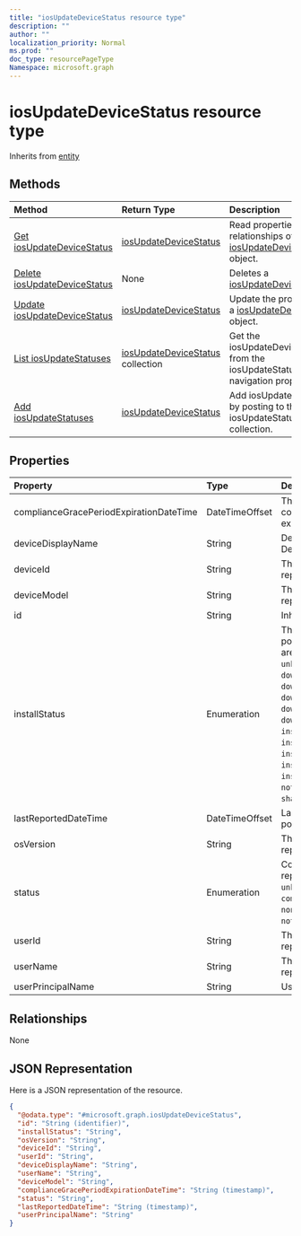 ```yaml
---
title: "iosUpdateDeviceStatus resource type"
description: ""
author: ""
localization_priority: Normal
ms.prod: ""
doc_type: resourcePageType
Namespace: microsoft.graph
---
```



# iosUpdateDeviceStatus resource type




Inherits from [entity](../resources/entity.md)

## Methods
|Method|Return Type|Description|
|:---|:---|:---|
|[Get iosUpdateDeviceStatus](../api/iosupdatedevicestatus-get.md)|[iosUpdateDeviceStatus](../resources/iosUpdateDeviceStatus.md)|Read properties and relationships of the [iosUpdateDeviceStatus](../resources/iosupdatedevicestatus.md) object.|
|[Delete iosUpdateDeviceStatus](../api/iosupdatedevicestatus-delete.md)|None|Deletes a [iosUpdateDeviceStatus](../resources/iosupdatedevicestatus.md).|
|[Update iosUpdateDeviceStatus](../api/iosupdatedevicestatus-update.md)|[iosUpdateDeviceStatus](../resources/iosUpdateDeviceStatus.md)|Update the properties of a [iosUpdateDeviceStatus](../resources/iosupdatedevicestatus.md) object.|
|[List iosUpdateStatuses](../api/devicemanagement-list-iosupdatestatuses.md)|[iosUpdateDeviceStatus](../resources/iosUpdateDeviceStatus.md) collection|Get the iosUpdateDeviceStatuses from the iosUpdateStatuses navigation property.|
|[Add iosUpdateStatuses](../api/devicemanagement-post-iosupdatestatuses.md)|[iosUpdateDeviceStatus](../resources/iosUpdateDeviceStatus.md)|Add iosUpdateStatuses by posting to the iosUpdateStatuses collection.|

## Properties
|Property|Type|Description|
|:---|:---|:---|
|complianceGracePeriodExpirationDateTime|DateTimeOffset|The DateTime when device compliance grace period expires|
|deviceDisplayName|String|Device name of the DevicePolicyStatus.|
|deviceId|String|The device id that is being reported.|
|deviceModel|String|The device model that is being reported|
|id|String| Inherited from [entity](../resources/entity.md)|
|installStatus|Enumeration|The installation status of the policy report. Possible values are: `success`, `available`, `idle`, `unknown`, `downloading`, `downloadFailed`, `downloadRequiresComputer`, `downloadInsufficientSpace`, `downloadInsufficientPower`, `downloadInsufficientNetwork`, `installing`, `installInsufficientSpace`, `installInsufficientPower`, `installPhoneCallInProgress`, `installFailed`, `notSupportedOperation`, `sharedDeviceUserLoggedInError`.|
|lastReportedDateTime|DateTimeOffset|Last modified date time of the policy report.|
|osVersion|String|The device version that is being reported.|
|status|Enumeration|Compliance status of the policy report. Possible values are: `unknown`, `notApplicable`, `compliant`, `remediated`, `nonCompliant`, `error`, `conflict`, `notAssigned`.|
|userId|String|The User id that is being reported.|
|userName|String|The User Name that is being reported|
|userPrincipalName|String|UserPrincipalName.|

## Relationships
None

## JSON Representation
Here is a JSON representation of the resource.
<!-- {
  "blockType": "resource",
  "keyProperty": "id",
  "@odata.type": "microsoft.graph.iosUpdateDeviceStatus",
  "baseType": "microsoft.graph.entity",
  "openType": false
}
-->
``` json
{
  "@odata.type": "#microsoft.graph.iosUpdateDeviceStatus",
  "id": "String (identifier)",
  "installStatus": "String",
  "osVersion": "String",
  "deviceId": "String",
  "userId": "String",
  "deviceDisplayName": "String",
  "userName": "String",
  "deviceModel": "String",
  "complianceGracePeriodExpirationDateTime": "String (timestamp)",
  "status": "String",
  "lastReportedDateTime": "String (timestamp)",
  "userPrincipalName": "String"
}
```

